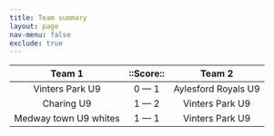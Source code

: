 ```yaml
---
title: Team summary
layout: page
nav-menu: false
exclude: true
---
```




|        Team 1         |  ::Score::  |       Team 2        |
|:---------------------:|:-----------:|:-------------------:|
|    Vinters Park U9    | 0 &mdash; 1 | Aylesford Royals U9 |
|      Charing U9       | 1 &mdash; 2 |   Vinters Park U9   |
| Medway town U9 whites | 1 &mdash; 1 |   Vinters Park U9   |

 <br /><br /><br />
